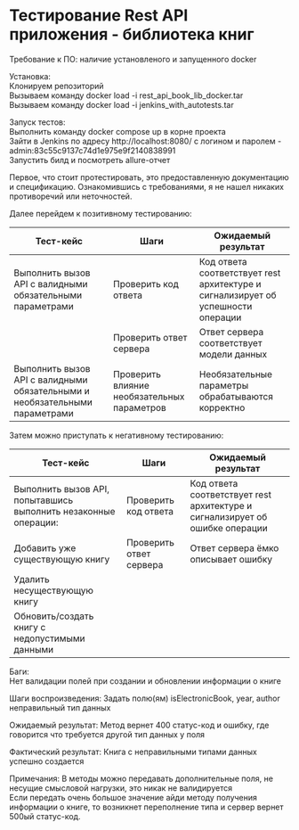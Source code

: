 Тестирование Rest API приложения - библиотека книг
========================

Требование к ПО: наличие установленого и запущенного docker 

Установка:  
Клонируем репозиторий  
Вызываем команду docker load -i rest_api_book_lib_docker.tar  
Вызываем команду docker load -i jenkins_with_autotests.tar  

Запуск тестов:  
Выполнить команду docker compose up в корне проекта  
Зайти в Jenkins по адресу http://localhost:8080/ с логином и паролем -
admin:83c55c9137c74d1e975e9f2140838991  
Запустить билд и посмотреть allure-отчет


Первое, что стоит протестировать, это предоставленную документацию и спецификацию. Ознакомившись с требованиями, я не нашел никаких противоречий или неточностей.

Далее перейдем к позитивному тестированию:

| Тест-кейс                                                                   | Шаги                                        | Ожидаемый результат                                                              |
|-----------------------------------------------------------------------------|---------------------------------------------|----------------------------------------------------------------------------------|
| Выполнить вызов API c валидными обязательными параметрами                   | Проверить код ответа                        | Код ответа соответствует rest архитектуре и сигнализирует об успешности операции |
|                                                                             | Проверить ответ сервера                     | Ответ сервера соответствует модели данных                                        |
| Выполнить вызов API c валидными обязательными и необязательными параметрами | Проверить влияние необязательных параметров | Необязательные параметры обрабатываются корректно                                |

Затем можно приступать к негативному тестированию:

| Тест-кейс                                                      | Шаги                                        | Ожидаемый результат                                                          |
|----------------------------------------------------------------|---------------------------------------------|------------------------------------------------------------------------------|
| Выполнить вызов API, попытавшись выполнить незаконные операции: | Проверить код ответа                | Код ответа соответствует rest архитектуре и сигнализирует об ошибке операции |
| Добавить уже существующую книгу                                | Проверить ответ сервера | Ответ сервера ёмко описывает ошибку                                          |
| Удалить несуществующую книгу                                   |  |                                                                              |
| Обновить/создать книгу с недопустимыми данными                 |  |                                                                              |


Баги:  
Нет валидации полей при создании и обновлении информации о книге

Шаги воспроизведения:
Задать полю(ям) isElectronicBook, year, author неправильный тип данных

Ожидаемый результат:
Метод вернет 400 статус-код и ошибку, где говорится что требуется другой тип данных у поля

Фактический результат:
Книга с неправильными типами данных успешно создается

Примечания:
В методы можно передавать дополнительные поля, не несущие смысловой нагрузки, это никак не валидируется  
Если передать очень большое значение айди методу получения информации о книге, то возникнет переполнение типа и сервер вернет 500ый статус-код.  



